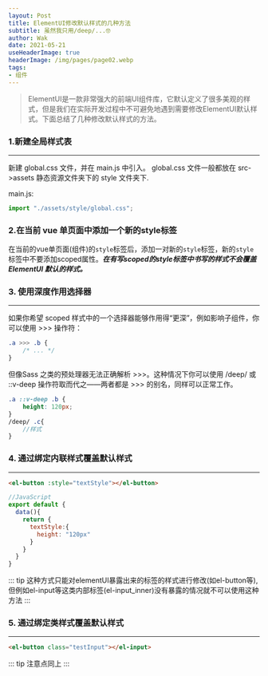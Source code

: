 ```yaml
---
layout: Post  
title: ElementUI修改默认样式的几种方法    
subtitle: 虽然我只用/deep/...🤓  
author: Wak  
date: 2021-05-21  
useHeaderImage: true  
headerImage: /img/pages/page02.webp  
tags:
- 组件
---
```



> ElementUI是一款非常强大的前端UI组件库，它默认定义了很多美观的样式，但是我们在实际开发过程中不可避免地遇到需要修改ElementUI默认样式。下面总结了几种修改默认样式的方法。
>

### 1.新建全局样式表

---

新建 global.css 文件，并在 main.js 中引入。 global.css 文件一般都放在 src->assets 静态资源文件夹下的 style 文件夹下.

main.js:

```javascript
import "./assets/style/global.css";
```

### 2.在当前 vue 单页面中添加一个新的style标签

在当前的vue单页面(组件)的`style`标签后，添加一对新的`style`标签，新的`style`标签中不要添加scoped属性。***在有写scoped的style标签中书写的样式不会覆盖 ElementUI 默认的样式。***

### 3. 使用深度作用选择器

---
如果你希望 scoped 样式中的一个选择器能够作用得“更深”，例如影响子组件，你可以使用 >>> 操作符：

```scss
.a >>> .b { 
    /* ... */ 
}
```

但像Sass 之类的预处理器无法正确解析 >>>。这种情况下你可以使用 /deep/ 或 ::v-deep 操作符取而代之——两者都是 >>> 的别名，同样可以正常工作。

```scss
.a ::v-deep .b {
    height: 120px;
}
/deep/ .c{
    //样式
}
```

### 4. 通过绑定内联样式覆盖默认样式

---
```html
<el-button :style="textStyle"></el-button>
```

```js
//JavaScript
export default {
  data(){
    return {
      textStyle:{
        height: "120px"
      }
    }
  }
}
```
::: tip
这种方式只能对elementUI暴露出来的标签的样式进行修改(如el-button等),但例如el-input等这类内部标签(el-input_inner)没有暴露的情况就不可以使用这种方法
:::


### 5. 通过绑定类样式覆盖默认样式

---

```html
<el-button class="testInput"></el-input>
```

::: tip
注意点同上
:::

